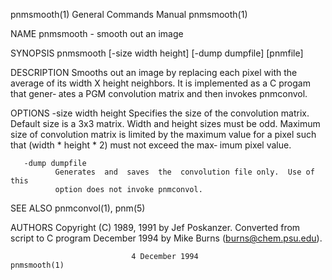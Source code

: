 pnmsmooth(1)               General Commands Manual               pnmsmooth(1)

NAME
       pnmsmooth - smooth out an image

SYNOPSIS
       pnmsmooth [-size width height] [-dump dumpfile] [pnmfile]

DESCRIPTION
       Smooths  out  an image by replacing each pixel with the average of its
       width X height neighbors.  It is implemented as a C progam that gener‐
       ates a PGM convolution matrix and then invokes pnmconvol.

OPTIONS
       -size width height
              Specifies  the size of the convolution matrix.  Default size is
              a 3x3 matrix.  Width and height sizes  must  be  odd.   Maximum
              size  of convolution matrix is limited by the maximum value for
              a pixel such that (width * height * 2) must not exceed the max‐
              imum pixel value.

       -dump dumpfile
              Generates  and  saves  the  convolution file only.  Use of this
              option does not invoke pnmconvol.

SEE ALSO
       pnmconvol(1), pnm(5)

AUTHORS
       Copyright (C) 1989, 1991 by Jef Poskanzer.
       Converted from script  to  C  program  December  1994  by  Mike  Burns
       (burns@chem.psu.edu).

                               4 December 1994                   pnmsmooth(1)
